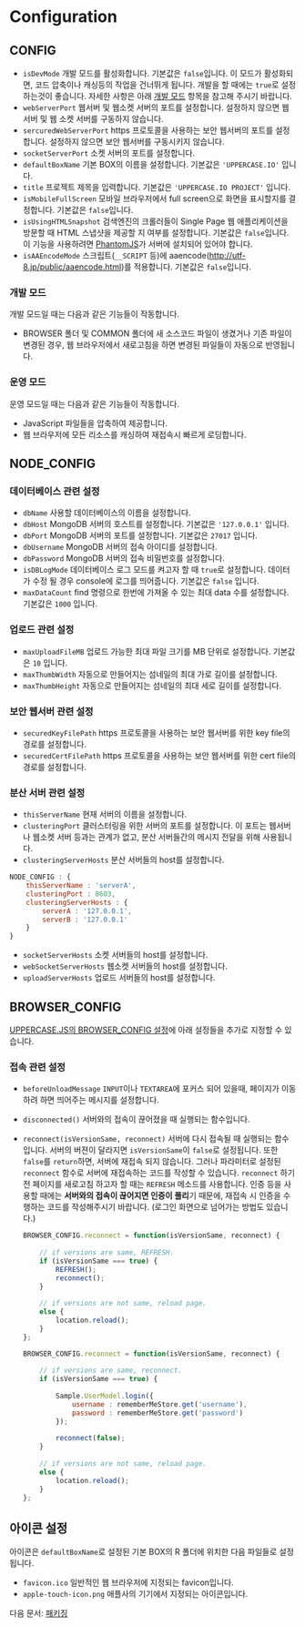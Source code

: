 # Configuration

## CONFIG
* `isDevMode` 개발 모드를 활성화합니다. 기본값은 `false`입니다. 이 모드가 활성화되면, 코드 압축이나 캐싱등의 작업을 건너뛰게 됩니다. 개발을 할 때에는 `true`로 설정하는것이 좋습니다. 자세한 사항은 아래 [개발 모드](#개발-모드) 항목을 참고해 주시기 바랍니다.
* `webServerPort` 웹서버 및 웹소켓 서버의 포트를 설정합니다. 설정하지 않으면 웹 서버 및 웹 소켓 서버를 구동하지 않습니다.
* `sercuredWebServerPort` https 프로토콜을 사용하는 보안 웹서버의 포트를 설정합니다. 설정하지 않으면 보안 웹서버를 구동시키지 않습니다.
* `socketServerPort` 소켓 서버의 포트를 설정합니다.
* `defaultBoxName` 기본 BOX의 이름을 설정합니다. 기본값은 `'UPPERCASE.IO'` 입니다.
* `title` 프로젝트 제목을 입력합니다. 기본값은 `'UPPERCASE.IO PROJECT'` 입니다.
* `isMobileFullScreen` 모바일 브라우저에서 full screen으로 화면을 표시할지를 결정합니다. 기본값은 `false`입니다.
* `isUsingHTMLSnapshot` 검색엔진의 크롤러들이 Single Page 웹 애플리케이션을 방문할 때 HTML 스냅샷을 제공할 지 여부를 설정합니다. 기본값은 `false`입니다. 이 기능을 사용하려면 [PhantomJS](http://phantomjs.org)가 서버에 설치되어 있어야 합니다.
* `isAAEncodeMode` 스크립트(`__SCRIPT` 등)에 aaencode(http://utf-8.jp/public/aaencode.html)를 적용합니다. 기본값은 `false`입니다.

### 개발 모드
개발 모드일 때는 다음과 같은 기능들이 작동합니다.
* BROWSER 폴더 및 COMMON 폴더에 새 소스코드 파일이 생겼거나 기존 파일이 변경된 경우, 웹 브라우저에서 새로고침을 하면 변경된 파일들이 자동으로 반영됩니다.

### 운영 모드
운영 모드일 때는 다음과 같은 기능들이 작동합니다.
* JavaScript 파일들을 압축하여 제공합니다.
* 웹 브라우저에 모든 리소스를 캐싱하여 재접속시 빠르게 로딩합니다.

## NODE_CONFIG
### 데이터베이스 관련 설정
* `dbName` 사용할 데이터베이스의 이름을 설정합니다.
* `dbHost` MongoDB 서버의 호스트를 설정합니다. 기본값은 `'127.0.0.1'` 입니다.
* `dbPort` MongoDB 서버의 포트를 설정합니다. 기본값은 `27017` 입니다.
* `dbUsername` MongoDB 서버의 접속 아이디를 설정합니다.
* `dbPassword` MongoDB 서버의 접속 비밀번호를 설정합니다.
* `isDBLogMode` 데이터베이스 로그 모드를 켜고자 할 때 `true`로 설정합니다. 데이터가 수정 될 경우 console에 로그를 띄어줍니다. 기본값은 `false` 입니다.
* `maxDataCount` find 명령으로 한번에 가져올 수 있는 최대 data 수를 설정합니다. 기본값은 `1000` 입니다.

### 업로드 관련 설정
* `maxUploadFileMB` 업로드 가능한 최대 파일 크기를 MB 단위로 설정합니다. 기본값은 `10` 입니다.
* `maxThumbWidth` 자동으로 만들어지는 섬네일의 최대 가로 길이를 설정합니다.
* `maxThumbHeight` 자동으로 만들어지는 섬네일의 최대 세로 길이를 설정합니다.

### 보안 웹서버 관련 설정
* `securedKeyFilePath` https 프로토콜을 사용하는 보안 웹서버를 위한 key file의 경로를 설정합니다.
* `securedCertFilePath` https 프로토콜을 사용하는 보안 웹서버를 위한 cert file의 경로를 설정합니다.

### 분산 서버 관련 설정
* `thisServerName` 현재 서버의 이름을 설정합니다.
* `clusteringPort` 클러스터링을 위한 서버의 포트를 설정합니다. 이 포트는 웹서버나 웹소켓 서버 등과는 관계가 없고, 분산 서버들간의 메시지 전달을 위해 사용됩니다.
* `clusteringServerHosts` 분산 서버들의 host를 설정합니다.
```javascript
NODE_CONFIG : {
	thisServerName : 'serverA',
	clusteringPort : 8603,
	clusteringServerHosts : {
		serverA : '127.0.0.1',
		serverB : '127.0.0.1'
	}
}
```
* `socketServerHosts` 소켓 서버들의 host를 설정합니다.
* `webSocketServerHosts` 웹소켓 서버들의 host를 설정합니다.
* `uploadServerHosts` 업로드 서버들의 host를 설정합니다.

## BROWSER_CONFIG
[UPPERCASE.JS의 BROWSER_CONFIG 설정](https://github.com/UPPERCASE-Series/UPPERCASE.JS/blob/master/README_KOR.md#configuration)에 아래 설정들을 추가로 지정할 수 있습니다.

### 접속 관련 설정
* `beforeUnloadMessage` `INPUT`이나 `TEXTAREA`에 포커스 되어 있을때, 페이지가 이동하려 하면 띄어주는 메시지를 설정합니다.
* `disconnected()` 서버와의 접속이 끊어졌을 때 실행되는 함수입니다.
* `reconnect(isVersionSame, reconnect)` 서버에 다시 접속될 때 실행되는 함수입니다. 서버의 버젼이 달라지면 `isVersionSame`이 `false`로 설정됩니다. 또한 `false`를 `return`하면, 서버에 재접속 되지 않습니다. 그러나 파라미터로 설정된 `reconnect` 함수로 서버에 재접속하는 코드를 작성할 수 있습니다. `reconnect` 하기 전 페이지를 새로고침 하고자 할 때는 `REFRESH` 메소드를 사용합니다. 인증 등을 사용할 때에는 **서버와의 접속이 끊어지면 인증이 풀리**기 때문에, 재접속 시 인증을 수행하는 코드를 작성해주시기 바랍니다. (로그인 화면으로 넘어가는 방법도 있습니다.)

	```javascript
	BROWSER_CONFIG.reconnect = function(isVersionSame, reconnect) {
		
		// if versions are same, REFRESH.
		if (isVersionSame === true) {
			REFRESH();
			reconnect();
		}
		
		// if versions are not same, reload page.
		else {
			location.reload();
		}
	};
	```
	```javascript
	BROWSER_CONFIG.reconnect = function(isVersionSame, reconnect) {
		
		// if versions are same, reconnect.
		if (isVersionSame === true) {
			
			Sample.UserModel.login({
				username : rememberMeStore.get('username'),
				password : rememberMeStore.get('password')
			});
			
			reconnect(false);
		}
		
		// if versions are not same, reload page.
		else {
			location.reload();
		}
	};
	```

## 아이콘 설정
아이콘은 `defaultBoxName`로 설정된 기본 BOX의 R 폴더에 위치한 다음 파일들로 설정됩니다.

- `favicon.ico` 일반적인 웹 브라우저에 지정되는 favicon입니다.
- `apple-touch-icon.png` 애플사의 기기에서 지정되는 아이콘입니다.

다음 문서: [패키징](PACK.md)
